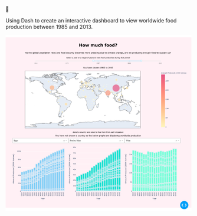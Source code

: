 :oden:

Using Dash to create an interactive dashboard to view worldwide food production between 1985 and 2013.

![ScreenShot](/extras/ss.png)
